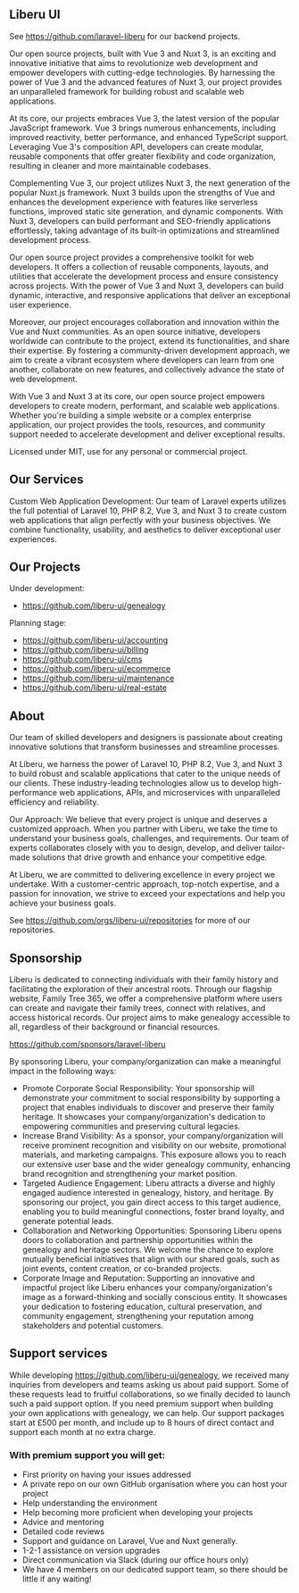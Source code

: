 ## Liberu UI
See https://github.com/laravel-liberu for our backend projects.

Our open source projects, built with Vue 3 and Nuxt 3, is an exciting and innovative initiative that aims to revolutionize web development and empower developers with cutting-edge technologies. By harnessing the power of Vue 3 and the advanced features of Nuxt 3, our project provides an unparalleled framework for building robust and scalable web applications.

At its core, our projects embraces Vue 3, the latest version of the popular JavaScript framework. Vue 3 brings numerous enhancements, including improved reactivity, better performance, and enhanced TypeScript support. Leveraging Vue 3's composition API, developers can create modular, reusable components that offer greater flexibility and code organization, resulting in cleaner and more maintainable codebases.

Complementing Vue 3, our project utilizes Nuxt 3, the next generation of the popular Nuxt.js framework. Nuxt 3 builds upon the strengths of Vue and enhances the development experience with features like serverless functions, improved static site generation, and dynamic components. With Nuxt 3, developers can build performant and SEO-friendly applications effortlessly, taking advantage of its built-in optimizations and streamlined development process.

Our open source project provides a comprehensive toolkit for web developers. It offers a collection of reusable components, layouts, and utilities that accelerate the development process and ensure consistency across projects. With the power of Vue 3 and Nuxt 3, developers can build dynamic, interactive, and responsive applications that deliver an exceptional user experience.

Moreover, our project encourages collaboration and innovation within the Vue and Nuxt communities. As an open source initiative, developers worldwide can contribute to the project, extend its functionalities, and share their expertise. By fostering a community-driven development approach, we aim to create a vibrant ecosystem where developers can learn from one another, collaborate on new features, and collectively advance the state of web development.

With Vue 3 and Nuxt 3 at its core, our open source project empowers developers to create modern, performant, and scalable web applications. Whether you're building a simple website or a complex enterprise application, our project provides the tools, resources, and community support needed to accelerate development and deliver exceptional results.

Licensed under MIT, use for any personal or commercial project.

## Our Services

Custom Web Application Development: Our team of Laravel experts utilizes the full potential of Laravel 10, PHP 8.2, Vue 3, and Nuxt 3 to create custom web applications that align perfectly with your business objectives. We combine functionality, usability, and aesthetics to deliver exceptional user experiences.

## Our Projects

Under development:

* https://github.com/liberu-ui/genealogy

Planning stage:

* https://github.com/liberu-ui/accounting
* https://github.com/liberu-ui/billing
* https://github.com/liberu-ui/cms
* https://github.com/liberu-ui/ecommerce
* https://github.com/liberu-ui/maintenance
* https://github.com/liberu-ui/real-estate

## About
Our team of skilled developers and designers is passionate about creating innovative solutions that transform businesses and streamline processes.

At Liberu, we harness the power of Laravel 10, PHP 8.2, Vue 3, and Nuxt 3 to build robust and scalable applications that cater to the unique needs of our clients. These industry-leading technologies allow us to develop high-performance web applications, APIs, and microservices with unparalleled efficiency and reliability.

Our Approach:
We believe that every project is unique and deserves a customized approach. When you partner with Liberu, we take the time to understand your business goals, challenges, and requirements. Our team of experts collaborates closely with you to design, develop, and deliver tailor-made solutions that drive growth and enhance your competitive edge.

At Liberu, we are committed to delivering excellence in every project we undertake. With a customer-centric approach, top-notch expertise, and a passion for innovation, we strive to exceed your expectations and help you achieve your business goals.


See https://github.com/orgs/liberu-ui/repositories for more of our repositories.
## Sponsorship
Liberu is dedicated to connecting individuals with their family history and facilitating the exploration of their ancestral roots. Through our flagship website, Family Tree 365, we offer a comprehensive platform where users can create and navigate their family trees, connect with relatives, and access historical records. Our project aims to make genealogy accessible to all, regardless of their background or financial resources.

https://github.com/sponsors/laravel-liberu

By sponsoring Liberu, your company/organization can make a meaningful impact in the following ways:

* Promote Corporate Social Responsibility: Your sponsorship will demonstrate your commitment to social responsibility by supporting a project that enables individuals to discover and preserve their family heritage. It showcases your company/organization's dedication to empowering communities and preserving cultural legacies.
* Increase Brand Visibility: As a sponsor, your company/organization will receive prominent recognition and visibility on our website, promotional materials, and marketing campaigns. This exposure allows you to reach our extensive user base and the wider genealogy community, enhancing brand recognition and strengthening your market position.
* Targeted Audience Engagement: Liberu attracts a diverse and highly engaged audience interested in genealogy, history, and heritage. By sponsoring our project, you gain direct access to this target audience, enabling you to build meaningful connections, foster brand loyalty, and generate potential leads.
* Collaboration and Networking Opportunities: Sponsoring Liberu opens doors to collaboration and partnership opportunities within the genealogy and heritage sectors. We welcome the chance to explore mutually beneficial initiatives that align with our shared goals, such as joint events, content creation, or co-branded projects.
* Corporate Image and Reputation: Supporting an innovative and impactful project like Liberu enhances your company/organization's image as a forward-thinking and socially conscious entity. It showcases your dedication to fostering education, cultural preservation, and community engagement, strengthening your reputation among stakeholders and potential customers.

## Support services  
While developing https://github.com/liberu-ui/genealogy, we received many inquiries from developers and teams asking us about paid support. Some of these requests lead to fruitful collaborations, so we finally decided to launch such a paid support option.
If you need premium support when building your own applications with genealogy, we can help. Our support packages start at £500 per month, and include up to 8 hours of direct contact and support each month at no extra charge.
### With premium support you will get:

* First priority on having your issues addressed
* A private repo on our own GitHub organisation where you can host your project
* Help understanding the environment
* Help becoming more proficient when developing your projects
* Advice and mentoring
* Detailed code reviews
* Support and guidance on Laravel, Vue and Nuxt generally. 
* 1-2-1 assistance on version upgrades
* Direct communication via Slack (during our office hours only)
* We have 4 members on our dedicated support team, so there should be little if any waiting!
